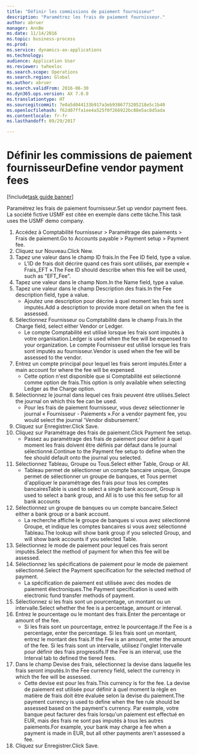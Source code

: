 ```yaml
--- 
title: "Définir les commissions de paiement fournisseur"
description: "Paramétrez les frais de paiement fournisseur."
author: abruer
manager: AnnBe
ms.date: 11/14/2016
ms.topic: business-process
ms.prod: 
ms.service: dynamics-ax-applications
ms.technology: 
audience: Application User
ms.reviewer: twheeloc
ms.search.scope: Operations
ms.search.region: Global
ms.author: abruer
ms.search.validFrom: 2016-06-30
ms.dyn365.ops.version: AX 7.0.0
ms.translationtype: HT
ms.sourcegitcommit: 7e0a5d044133b917a3eb9386773205218e5c1b40
ms.openlocfilehash: f62d07ffa1ee4a525f0f266922bc88e5ac8d5ada
ms.contentlocale: fr-fr
ms.lasthandoff: 09/29/2017

---
```

# <a name="define-vendor-payment-fees"></a><span data-ttu-id="813f7-103">Définir les commissions de paiement fournisseur</span><span class="sxs-lookup"><span data-stu-id="813f7-103">Define vendor payment fees</span></span>

[!include[task guide banner](../../includes/task-guide-banner.md)]

<span data-ttu-id="813f7-104">Paramétrez les frais de paiement fournisseur.</span><span class="sxs-lookup"><span data-stu-id="813f7-104">Set up vendor payment fees.</span></span> <span data-ttu-id="813f7-105">La société fictive USMF est citée en exemple dans cette tâche.</span><span class="sxs-lookup"><span data-stu-id="813f7-105">This task uses the USMF demo company.</span></span>

1. <span data-ttu-id="813f7-106">Accédez à Comptabilité fournisseur > Paramétrage des paiements > Frais de paiement.</span><span class="sxs-lookup"><span data-stu-id="813f7-106">Go to Accounts payable > Payment setup > Payment fee.</span></span>
2. <span data-ttu-id="813f7-107">Cliquez sur Nouveau.</span><span class="sxs-lookup"><span data-stu-id="813f7-107">Click New.</span></span>
3. <span data-ttu-id="813f7-108">Tapez une valeur dans le champ ID frais.</span><span class="sxs-lookup"><span data-stu-id="813f7-108">In the Fee ID field, type a value.</span></span>
    * <span data-ttu-id="813f7-109">L'ID de frais doit décrire quand ces frais sont utilisés, par exemple « Frais_EFT ».</span><span class="sxs-lookup"><span data-stu-id="813f7-109">The Fee ID should describe when this fee will be used, such as "EFT_Fee".</span></span>  
4. <span data-ttu-id="813f7-110">Tapez une valeur dans le champ Nom.</span><span class="sxs-lookup"><span data-stu-id="813f7-110">In the Name field, type a value.</span></span>
5. <span data-ttu-id="813f7-111">Tapez une valeur dans le champ Description des frais.</span><span class="sxs-lookup"><span data-stu-id="813f7-111">In the Fee description field, type a value.</span></span>
    * <span data-ttu-id="813f7-112">Ajoutez une description pour décrire à quel moment les frais sont imputés.</span><span class="sxs-lookup"><span data-stu-id="813f7-112">Add a description to provide more detail on when the fee is assessed.</span></span>  
6. <span data-ttu-id="813f7-113">Sélectionnez Fournisseur ou Comptabilité dans le champ Frais.</span><span class="sxs-lookup"><span data-stu-id="813f7-113">In the Charge field, select either Vendor or Ledger.</span></span>
    * <span data-ttu-id="813f7-114">Le compte Comptabilité est utilisé lorsque les frais sont imputés à votre organisation.</span><span class="sxs-lookup"><span data-stu-id="813f7-114">Ledger is used when the fee will be expensed to your organization.</span></span>  <span data-ttu-id="813f7-115">Le compte Fournisseur est utilisé lorsque les frais sont imputés au fournisseur.</span><span class="sxs-lookup"><span data-stu-id="813f7-115">Vendor is used when the fee will be assessed to the vendor.</span></span>  
7. <span data-ttu-id="813f7-116">Entrez un compte principal pour lequel les frais seront imputés.</span><span class="sxs-lookup"><span data-stu-id="813f7-116">Enter a main account for where the fee will be expensed.</span></span>
    * <span data-ttu-id="813f7-117">Cette option n'est disponible que si Comptabilité est sélectionné comme option de frais.</span><span class="sxs-lookup"><span data-stu-id="813f7-117">This option is only available when selecting Ledger as the Charge option.</span></span>  
8. <span data-ttu-id="813f7-118">Sélectionnez le journal dans lequel ces frais peuvent être utilisés.</span><span class="sxs-lookup"><span data-stu-id="813f7-118">Select the journal on which this fee can be used.</span></span> 
    * <span data-ttu-id="813f7-119">Pour les frais de paiement fournisseur, vous devez sélectionner le journal « Fournisseur - Paiements ».</span><span class="sxs-lookup"><span data-stu-id="813f7-119">For a vendor payment fee, you would select the journal 'Vendor disbursement.'</span></span>  
9. <span data-ttu-id="813f7-120">Cliquez sur Enregistrer.</span><span class="sxs-lookup"><span data-stu-id="813f7-120">Click Save.</span></span>
10. <span data-ttu-id="813f7-121">Cliquez sur Paramétrage des frais de paiement.</span><span class="sxs-lookup"><span data-stu-id="813f7-121">Click Payment fee setup.</span></span>
    * <span data-ttu-id="813f7-122">Passez au paramétrage des frais de paiement pour définir à quel moment les frais doivent être définis par défaut dans le journal sélectionné.</span><span class="sxs-lookup"><span data-stu-id="813f7-122">Continue to the Payment fee setup to define when the fee should default onto the journal you selected.</span></span>  
11. <span data-ttu-id="813f7-123">Sélectionnez Tableau, Groupe ou Tous.</span><span class="sxs-lookup"><span data-stu-id="813f7-123">Select either Table, Group or All.</span></span>
    * <span data-ttu-id="813f7-124">Tableau permet de sélectionner un compte bancaire unique, Groupe permet de sélectionner un groupe de banques, et Tous permet d'appliquer le paramétrage des frais pour tous les comptes bancaires</span><span class="sxs-lookup"><span data-stu-id="813f7-124">Table is used to select a single bank account, Group is used to select a bank group, and All is to use this fee setup for all bank accounts</span></span>  
12. <span data-ttu-id="813f7-125">Sélectionnez un groupe de banques ou un compte bancaire.</span><span class="sxs-lookup"><span data-stu-id="813f7-125">Select either a bank group or a bank account.</span></span>
    * <span data-ttu-id="813f7-126">La recherche affiche le groupe de banques si vous avez sélectionné Groupe, et indique les comptes bancaires si vous avez sélectionné Tableau.</span><span class="sxs-lookup"><span data-stu-id="813f7-126">The lookup will show bank group if you selected Group, and will show bank accounts if you selected Table.</span></span>  
13. <span data-ttu-id="813f7-127">Sélectionnez le mode de paiement pour lequel ces frais seront imputés.</span><span class="sxs-lookup"><span data-stu-id="813f7-127">Select the method of payment for when this fee will be assessed.</span></span>
14. <span data-ttu-id="813f7-128">Sélectionnez les spécifications de paiement pour le mode de paiement sélectionné.</span><span class="sxs-lookup"><span data-stu-id="813f7-128">Select the Payment specification for the selected method of payment.</span></span>
    * <span data-ttu-id="813f7-129">La spécification de paiement est utilisée avec des modes de paiement électroniques.</span><span class="sxs-lookup"><span data-stu-id="813f7-129">The Payment specification is used with electronic fund transfer methods of payment.</span></span>  
15. <span data-ttu-id="813f7-130">Sélectionnez si les frais sont un pourcentage, un montant ou un intervalle.</span><span class="sxs-lookup"><span data-stu-id="813f7-130">Select whether the fee is a percentage, amount or interval.</span></span>
16. <span data-ttu-id="813f7-131">Entrez le pourcentage ou le montant des frais.</span><span class="sxs-lookup"><span data-stu-id="813f7-131">Enter the percentage or amount of the fee.</span></span>
    * <span data-ttu-id="813f7-132">Si les frais sont un pourcentage, entrez le pourcentage.</span><span class="sxs-lookup"><span data-stu-id="813f7-132">If the Fee is a percentage, enter the percentage.</span></span> <span data-ttu-id="813f7-133">Si les frais sont un montant, entrez le montant des frais.</span><span class="sxs-lookup"><span data-stu-id="813f7-133">If the Fee is an amount, enter the amount of the fee.</span></span> <span data-ttu-id="813f7-134">Si les frais sont un intervalle, utilisez l'onglet Intervalle pour définir des frais progressifs.</span><span class="sxs-lookup"><span data-stu-id="813f7-134">If the Fee is an interval, use the Interval tab to defined the tiered fees.</span></span>  
17. <span data-ttu-id="813f7-135">Dans le champ Devise des frais, sélectionnez la devise dans laquelle les frais seront imputés.</span><span class="sxs-lookup"><span data-stu-id="813f7-135">In the Fee currency field, select the currency in which the fee will be assessed.</span></span>
    * <span data-ttu-id="813f7-136">Cette devise est pour les frais.</span><span class="sxs-lookup"><span data-stu-id="813f7-136">This currency is for the fee.</span></span> <span data-ttu-id="813f7-137">La devise de paiement est utilisée pour définir à quel moment la règle en matière de frais doit être évaluée selon la devise du paiement.</span><span class="sxs-lookup"><span data-stu-id="813f7-137">The payment currency is used to define when the fee rule should be assessed based on the payment's currency.</span></span> <span data-ttu-id="813f7-138">Par exemple, votre banque peut facturer des frais lorsqu'un paiement est effectué en EUR, mais des frais ne sont pas imputés à tous les autres paiements.</span><span class="sxs-lookup"><span data-stu-id="813f7-138">For example, your bank may charge a fee when a payment is made in EUR, but all other payments aren't assessed a fee.</span></span>  
18. <span data-ttu-id="813f7-139">Cliquez sur Enregistrer.</span><span class="sxs-lookup"><span data-stu-id="813f7-139">Click Save.</span></span>


